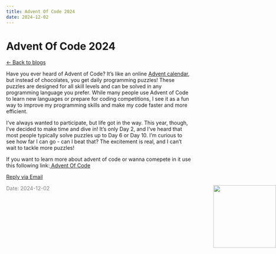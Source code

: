 ```yaml
---
title: Advent Of Code 2024
date: 2024-12-02
---
```


# Advent Of Code 2024

[<- Back to blogs](/blog)

Have you ever heard of Advent of Code? It’s like an online [Advent calendar](https://en.wikipedia.org/wiki/Advent_calendar), but instead of chocolates, you get daily programming puzzles! These puzzles are designed for all skill levels and can be solved in any programming language you prefer. While many people use Advent of Code to learn new languages or prepare for coding competitions, I see it as a fun way to improve my programming skills and make my code faster and more efficient.

I’ve always wanted to participate, but life got in the way. This year, though, I’ve decided to make time and dive in! It’s only Day 2, and I’ve heard that most people typically solve puzzles up to Day 6 or Day 10. I’m curious to see how far I can go - can I beat that? The excitement is real, and I can’t wait to tackle more puzzles!

If you want to learn more about advent of code or wanna comepete in it use this following link:[ Advent Of Code](https://adventofcode.com)


[Reply via Email](https://letterbird.co/sai)


<span style="color: gray; font-size: 14px;">Date: 2024-12-02</span>
<img src="/mascot/christmas-tree.png" style="height: 170px; position: absolute; right: 0;" />

